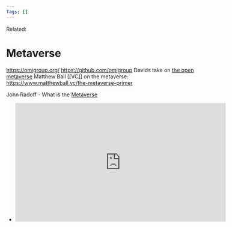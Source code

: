 ```yaml
---
Tags: []
---
```

Related: 
# Metaverse
https://omigroup.org/
https://github.com/omigroup
Davids take on [the open metaverse](https://medium.com/the-metaverse/why-the-metaverse-will-be-huge-f904a3a3d2a)
Matthew Ball [[VC]] on the metaverse: https://www.matthewball.vc/the-metaverse-primer

John Radoff - What is the [Metaverse](https://medium.com/building-the-metaverse/what-is-the-metaverse-a170108458e8)
- <iframe width="560" height="315" src="https://www.youtube.com/embed/ZSgitLzAIis" title="YouTube video player" frameborder="0" allow="accelerometer; autoplay; clipboard-write; encrypted-media; gyroscope; picture-in-picture" allowfullscreen></iframe>

